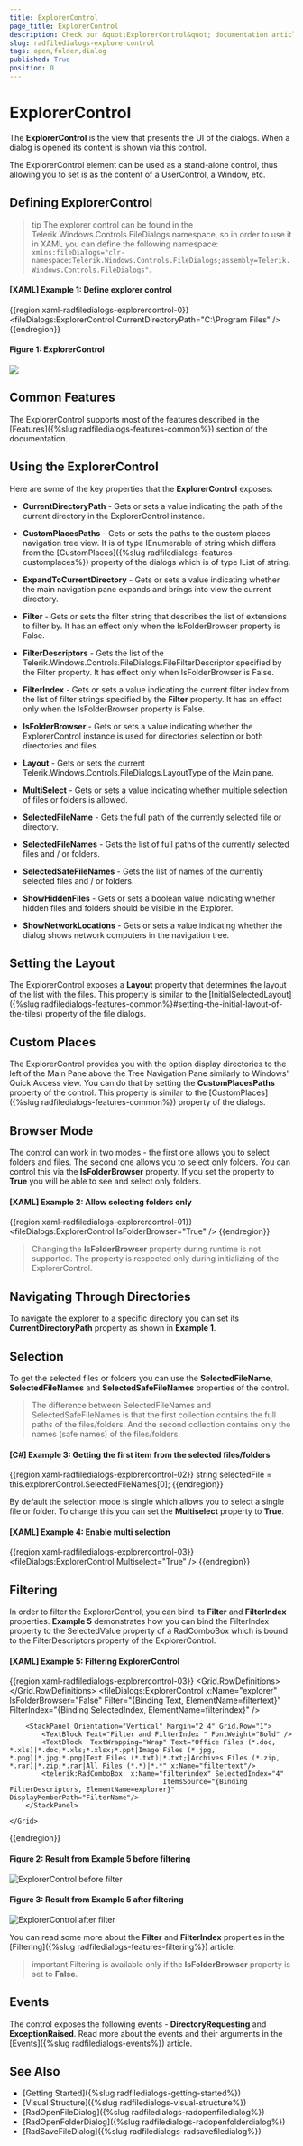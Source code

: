 ```yaml
---
title: ExplorerControl
page_title: ExplorerControl
description: Check our &quot;ExplorerControl&quot; documentation article for the RadFileDialogs {{ site.framework_name }} control.
slug: radfiledialogs-explorercontrol
tags: open,folder,dialog
published: True
position: 0
---
```


# ExplorerControl

The __ExplorerControl__ is the view that presents the UI of the dialogs. When a dialog is opened its content is shown via this control.

The ExplorerControl element can be used as a stand-alone control, thus allowing you to set is as the content of a UserControl, a Window, etc.

## Defining ExplorerControl

>tip The explorer control can be found in the Telerik.Windows.Controls.FileDialogs namespace, so in order to use it in XAML you can define the following namespace: `xmlns:fileDialogs="clr-namespace:Telerik.Windows.Controls.FileDialogs;assembly=Telerik.Windows.Controls.FileDialogs"`.

#### __[XAML] Example 1: Define explorer control__
{{region xaml-radfiledialogs-explorercontrol-0}}
	<fileDialogs:ExplorerControl CurrentDirectoryPath="C:\Program Files"  />
{{endregion}}

#### __Figure 1: ExplorerControl__ 
![](images/explorercontrol-0.png)

## Common Features

The ExplorerControl supports most of the features described in the [Features]({%slug radfiledialogs-features-common%}) section of the documentation.

## Using the ExplorerControl 

Here are some of the key properties that the **ExplorerControl** exposes: 

* **CurrentDirectoryPath** - Gets or sets a value indicating the path of the current directory in the ExplorerControl instance.

* **CustomPlacesPaths** - Gets or sets the paths to the custom places navigation tree view. It is of type IEnumerable of string which differs from the [CustomPlaces]({%slug radfiledialogs-features-customplaces%}) property of the dialogs which is of type IList of string.

* **ExpandToCurrentDirectory** - Gets or sets a value indicating whether the main navigation pane expands and brings into view the current directory.

* **Filter** - Gets or sets the filter string that describes the list of extensions to filter by. It has an effect only when the IsFolderBrowser property is False.

* **FilterDescriptors** -  Gets the list of the Telerik.Windows.Controls.FileDialogs.FileFilterDescriptor specified by the Filter property. It has effect only when IsFolderBrowser is False.

* **FilterIndex** - Gets or sets a value indicating the current filter index from the list of filter strings specified by the **Filter** property. It has an effect only when the IsFolderBrowser property is False.

* **IsFolderBrowser** - Gets or sets a value indicating whether the ExplorerControl instance is used for directories selection or both directories and files.

* **Layout** - Gets or sets the current Telerik.Windows.Controls.FileDialogs.LayoutType of the Main pane.

* **MultiSelect** - Gets or sets a value indicating whether multiple selection of files or folders is allowed.

* **SelectedFileName** -  Gets the full path of the currently selected file or directory.

* **SelectedFileNames** - Gets the list of full paths of the currently selected files and / or folders.

* **SelectedSafeFileNames** - Gets the list of names of the currently selected files and / or folders.

* **ShowHiddenFiles** - Gets or sets a boolean value indicating whether hidden files and folders should be visible in the Explorer.

* **ShowNetworkLocations** - Gets or sets a value indicating whether the dialog shows network computers in the navigation tree.

## Setting the Layout 

The ExplorerControl exposes a __Layout__ property that determines the layout of the list with the files. This property is similar to the [InitialSelectedLayout]({%slug radfiledialogs-features-common%}#setting-the-initial-layout-of-the-tiles) property of the file dialogs.

## Custom Places 

The ExplorerControl provides you with the option display directories to the left of the Main Pane above the Tree Navigation Pane similarly to Windows' Quick Access view. You can do that by setting the **CustomPlacesPaths** property of the control. This property is similar to the [CustomPlaces]({%slug radfiledialogs-features-common%}) property of the dialogs.

## Browser Mode

The control can work in two modes - the first one allows you to select folders and files. The second one allows you to select only folders. You can control this via the __IsFolderBrowser__ property. If you set the property to __True__ you will be able to see and select only folders.

#### __[XAML] Example 2: Allow selecting folders only__
{{region xaml-radfiledialogs-explorercontrol-01}}
	<fileDialogs:ExplorerControl IsFolderBrowser="True" />
{{endregion}}

> Changing the **IsFolderBrowser** property during runtime is not supported. The property is respected only during initializing of the ExplorerControl.

## Navigating Through Directories

To navigate the explorer to a specific directory you can set its __CurrentDirectoryPath__ property as shown in __Example 1__.

## Selection

To get the selected files or folders you can use the __SelectedFileName__, __SelectedFileNames__ and __SelectedSafeFileNames__ properties of the control.

> The difference between SelectedFileNames and SelectedSafeFileNames is that the first collection contains the full paths of the files/folders. And the second collection contains only the names (safe names) of the files/folders.

#### __[C#] Example 3: Getting the first item from the selected files/folders__
{{region xaml-radfiledialogs-explorercontrol-02}}
	string selectedFile = this.explorerControl.SelectedFileNames[0];
{{endregion}}

By default the selection mode is single which allows you to select a single file or folder. To change this you can set the __Multiselect__ property to __True__.

#### __[XAML] Example 4: Enable multi selection__
{{region xaml-radfiledialogs-explorercontrol-03}}
	<fileDialogs:ExplorerControl Multiselect="True" />
{{endregion}}

## Filtering 

In order to filter the ExplorerControl, you can bind its **Filter** and **FilterIndex** properties.  **Example 5** demonstrates how you can bind the FilterIndex property to the SelectedValue property of a RadComboBox which is bound to the FilterDescriptors property of the ExplorerControl.

#### __[XAML] Example 5: Filtering ExplorerControl__
{{region xaml-radfiledialogs-explorercontrol-03}}
	<Grid>
        <Grid.RowDefinitions>
            <RowDefinition Height="*"/>
            <RowDefinition Height="*"/>
        </Grid.RowDefinitions>
        <fileDialogs:ExplorerControl x:Name="explorer"
                                     IsFolderBrowser="False"
                                     Filter="{Binding Text, ElementName=filtertext}"
                                     FilterIndex="{Binding SelectedIndex, ElementName=filterindex}" />

       
        <StackPanel Orientation="Vertical" Margin="2 4" Grid.Row="1">
            <TextBlock Text="Filter and FilterIndex " FontWeight="Bold" />
            <TextBlock  TextWrapping="Wrap" Text="Office Files (*.doc, *.xls)|*.doc;*.xls;*.xlsx;*.ppt|Image Files (*.jpg, *.png)|*.jpg;*.png|Text Files (*.txt)|*.txt;|Archives Files (*.zip, *.rar)|*.zip;*.rar|All Files (*.*)|*.*" x:Name="filtertext"/>
            <telerik:RadComboBox  x:Name="filterindex" SelectedIndex="4"
                                          ItemsSource="{Binding FilterDescriptors, ElementName=explorer}" DisplayMemberPath="FilterName"/>
        </StackPanel>
        
    </Grid>
{{endregion}}

#### __Figure 2: Result from Example 5 before filtering__ 
![ExplorerControl before filter](images/explorercontrol-beforefilter.png)


#### __Figure 3: Result from Example 5 after filtering__ 
![ExplorerControl after filter](images/explorercontrol-afterfilter.png)

You can read some more about the __Filter__ and __FilterIndex__ properties in the [Filtering]({%slug radfiledialogs-features-filtering%}) article.

>important Filtering is available only if the __IsFolderBrowser__ property is set to __False__.

## Events

The control exposes the following events -  __DirectoryRequesting__ and __ExceptionRaised__. Read more about the events and their arguments in the [Events]({%slug radfiledialogs-events%}) article.

## See Also
* [Getting Started]({%slug radfiledialogs-getting-started%})
* [Visual Structure]({%slug radfiledialogs-visual-structure%})
* [RadOpenFileDialog]({%slug radfiledialogs-radopenfiledialog%})
* [RadOpenFolderDialog]({%slug radfiledialogs-radopenfolderdialog%})
* [RadSaveFileDialog]({%slug radfiledialogs-radsavefiledialog%})